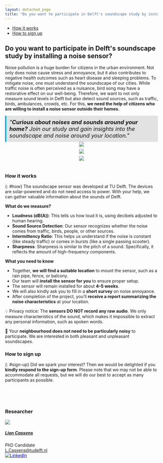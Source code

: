 ```yaml
---
layout: detached_page
title: "Do you want to participate in Delft's soundscape study by installing a noise sensor?"
---
```


<ul class="nav project-nav col-12 col-lg-auto me-lg-auto mb-2">
  <li><a href="#how" class="nav-link px-2">How it works</a></li>
  <li><a href="#sign-up" class="nav-link px-2">How to sign up</a></li>
</ul>

## Do you want to participate in Delft's soundscape study by installing a noise sensor?

Noise pollution is a huge burden for citizens in the urban environment. Not only does noise cause stress and annoyance, but it also contributes to negative health outcomes such as heart disease and sleeping problems. To mitigate noise, one must understand the soundscape of our cities. While traffic noise is often perceived as a nuisance, bird song may have a restorative effect on our well-being. Therefore, we want to not only measure sound levels in Delft but also detect sound sources, such as traffic, birds, ambulances, crowds, etc. For this, **we need the help of citizens who are willing to install a noise sensor outside their homes.**

<div class="alert" style="background-color: #93939342; color: #121212; font-size: 1.15rem; font-style: italic; border-left: 4px solid #00a6d6; padding: 10px; border-radius: 0;">
  <a href="#sign-up" style="text-decoration: none; color: inherit;">
    "<b>Curious about noises and sounds around your home?</b> Join our study and gain insights into the soundscape and noise around your location."
  </a>
</div>


<div class="row">
  <div class="col-sm-4" style='text-align: center; margin-bottom: 5pt;'>
    <img src="{{ 'delft-soundscape/images/sensor-terrace-1.webp' | relative_url }}" style="max-height: 330pt">
  </div>
  <div class="col-sm-4" style='text-align: center; margin-bottom: 5pt;'>
    <img src="{{ 'delft-soundscape/images/sensor-balcony.webp' | relative_url }}" style="max-height: 330pt">
  </div>
  <div class="col-sm-4" style='text-align: center;'>
    <img src="{{ 'delft-soundscape/images/sensor-mounting.webp' | relative_url }}" style="max-height: 330pt">
  </div>
</div>

<br>

### How it works
{: #how}
The soundscape sensor was developed at TU Delft. The devices are solar-powered and do not need access to power. With your help, we can gather valuable information about the sounds of Delft.

**What do we measure?**
 - **Loudness (dB(A))**: This tells us how loud it is, using decibels adjusted to human hearing.
 - **Sound Source Detection**: Our sensor recognizes whether the noise comes from traffic, birds, people, or other sources.
 - **Intermittency Ratio**: This helps us understand if the noise is constant (like steady traffic) or comes in bursts (like a single passing scooter).
 - **Sharpness**: Sharpness is similar to the pitch of a sound. Specifically, it reflects the amount of high-frequency components.

**What you need to know**
 - Together, **we will find a suitable location** to mount the sensor, such as a rain pipe, fence, or balcony.
 - Our team will **install the sensor for you** to ensure proper setup.
 - The sensor will remain installed for about **4–5 weeks**.
 - We will also kindly ask you to fill in a **short survey** on noise annoyance.
 - After completion of the project, you’ll **receive a report summarizing the noise characteristics** at your location.

💡 Privacy notice: The **sensors DO NOT record any raw audio**. We only measure characteristics of the sound, which makes it impossible to extract any personal information, such as spoken words.

📢 Your **neighbourhood does not need to be particularly noisy** to participate. We are interested in both pleasant and unpleasant soundscapes.

### How to sign up
{: #sign-up}
Did we spark your interest? Then we would be delighted if you **kindly respond to the sign-up form**.
Please note that we may not be able to accommodate all requests, but we will do our best to accept as many participants as possible.

<a class="btn btn-primary btn-lg" href="https://forms.office.com/e/efHNQxn6mz" role="button" style="color: white; border-radius: 0; padding-left: 20pt; padding-right: 20pt;" target="_blank">Sign up now</a>

<br>

### Researcher

<div class="card contact-card" style="max-width: 360px;">
  <div class="row g-0">
    <div class="col-4">
      <a href="https://www.tudelft.nl/en/staff/l.cassens/">
        <img src="{{ 'assets/images/team/lion.webp' | relative_url }}" class="contact-avatar">
      </a>
    </div>
    <div class="col-8">
      <div class="card-body">
        <h5 class="card-title"><a href="https://www.tudelft.nl/en/staff/l.cassens/">Lion Cassens</a></h5>
        <p class="card-text">
          PhD Candidate<br>
          <a href="mailto:L.Cassens@tudelft.nl">L.Cassens@tudelft.nl</a><br>
          <a href="https://www.linkedin.com/in/lion-cassens/">
            <img style="color: blue" src="{{ 'assets/images/linkedin.svg' | relative_url }}"  alt="LinkedIn"/>
          </a>
        </p>
      </div>
    </div>
  </div>
</div>
